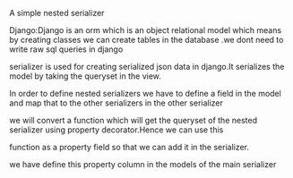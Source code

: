 A simple nested serializer

Django:Django is an orm which is an object relational model which means by creating classes we can create tables in the database .we dont need to write raw sql queries in django

serializer is used for creating serialized json data in django.It serializes the model by taking the queryset in the view.

In order to define nested serializers we have to define a field in the model and map that to the other serializers in the other serializer 

we will convert a function which will get the queryset of the nested serializer using property decorator.Hence we can use this 

function as a property field so that we can add it in the serializer.


we have define this property column in the models of the main serializer






